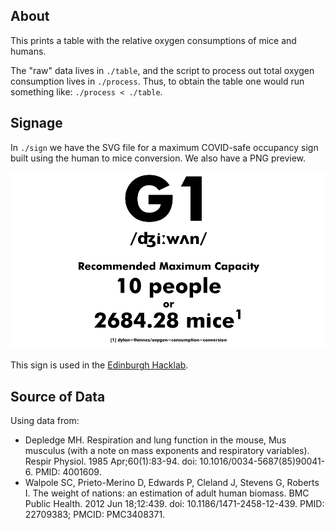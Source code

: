 ## About

This prints a table with the relative oxygen consumptions of mice and humans.

The "raw" data lives in `./table`, and the script to process out total oxygen
consumption lives in `./process`. Thus, to obtain the table one would run
something like: `./process < ./table`.

## Signage

In `./sign` we have the SVG file for a maximum COVID-safe occupancy sign
built using the human to mice conversion. We also have a PNG preview.

![Sign preview](/sign/preview.png?raw=true)

This sign is used in the [Edinburgh Hacklab](https://ehlab.uk).

## Source of Data

Using data from:

- Depledge MH. Respiration and lung function in the mouse, Mus musculus (with a note on mass exponents and respiratory variables). Respir Physiol. 1985 Apr;60(1):83-94. doi: 10.1016/0034-5687(85)90041-6. PMID: 4001609.
- Walpole SC, Prieto-Merino D, Edwards P, Cleland J, Stevens G, Roberts I. The weight of nations: an estimation of adult human biomass. BMC Public Health. 2012 Jun 18;12:439. doi: 10.1186/1471-2458-12-439. PMID: 22709383; PMCID: PMC3408371.
